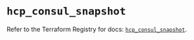# `hcp_consul_snapshot`

Refer to the Terraform Registry for docs: [`hcp_consul_snapshot`](https://registry.terraform.io/providers/hashicorp/hcp/0.85.0/docs/resources/consul_snapshot).
